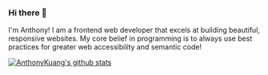 ### Hi there 👋

I'm Anthony! I am a frontend web developer that excels at building beautiful, responsive websites.
My core belief in programming is to always use best practices for greater web accessibility and semantic code!

[![AnthonyKuang's github stats](https://github-readme-stats.vercel.app/api?username=AnthonyKuang)](https://github.com/AnthonyKuang/github-readme-stats)

<!--
**AnthonyKuang/AnthonyKuang** is a ✨ _special_ ✨ repository because its `README.md` (this file) appears on your GitHub profile.

Here are some ideas to get you started:

- 🔭 I’m currently working on ...
- 🌱 I’m currently learning ...
- 👯 I’m looking to collaborate on ...
- 🤔 I’m looking for help with ...
- 💬 Ask me about ...
- 📫 How to reach me: ...
- 😄 Pronouns: ...
- ⚡ Fun fact: ...
-->
